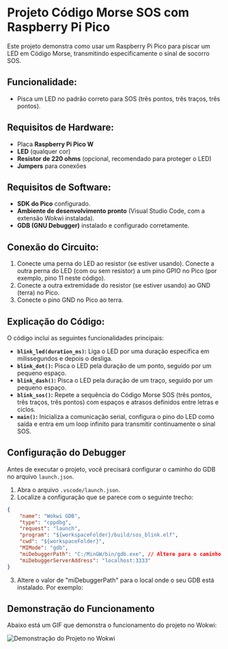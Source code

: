# Projeto Código Morse SOS com Raspberry Pi Pico

Este projeto demonstra como usar um Raspberry Pi Pico para piscar um LED em Código Morse, transmitindo especificamente o sinal de socorro SOS.

## Funcionalidade:

- Pisca um LED no padrão correto para SOS (três pontos, três traços, três pontos).

## Requisitos de Hardware:

- Placa **Raspberry Pi Pico W**
- **LED** (qualquer cor)
- **Resistor de 220 ohms** (opcional, recomendado para proteger o LED)
- **Jumpers** para conexões

## Requisitos de Software:

- **SDK do Pico** configurado.
- **Ambiente de desenvolvimento pronto** (Visual Studio Code, com a extensão Wokwi instalada).
- **GDB (GNU Debugger)** instalado e configurado corretamente.

## Conexão do Circuito:

1. Conecte uma perna do LED ao resistor (se estiver usando). Conecte a outra perna do LED (com ou sem resistor) a um pino GPIO no Pico (por exemplo, pino 11 neste código).
2. Conecte a outra extremidade do resistor (se estiver usando) ao GND (terra) no Pico.
3. Conecte o pino GND no Pico ao terra.

## Explicação do Código:

O código inclui as seguintes funcionalidades principais:

- **`blink_led(duration_ms)`:** Liga o LED por uma duração específica em milissegundos e depois o desliga.
- **`blink_dot()`:** Pisca o LED pela duração de um ponto, seguido por um pequeno espaço.
- **`blink_dash()`:** Pisca o LED pela duração de um traço, seguido por um pequeno espaço.
- **`blink_sos()`:** Repete a sequência do Código Morse SOS (três pontos, três traços, três pontos) com espaços e atrasos definidos entre letras e ciclos.
- **`main()`:** Inicializa a comunicação serial, configura o pino do LED como saída e entra em um loop infinito para transmitir continuamente o sinal SOS.

## Configuração do Debugger

Antes de executar o projeto, você precisará configurar o caminho do GDB no arquivo `launch.json`. 

1. Abra o arquivo `.vscode/launch.json`.
2. Localize a configuração que se parece com o seguinte trecho:

```json
{
    "name": "Wokwi GDB",
    "type": "cppdbg",
    "request": "launch",
    "program": "${workspaceFolder}/build/sos_blink.elf",
    "cwd": "${workspaceFolder}",
    "MIMode": "gdb",
    "miDebuggerPath": "C:/MinGW/bin/gdb.exe", // Altere para o caminho correto do seu GDB
    "miDebuggerServerAddress": "localhost:3333"
}
```
3. Altere o valor de "miDebuggerPath" para o local onde o seu GDB está instalado. Por exemplo:

## Demonstração do Funcionamento

Abaixo está um GIF que demonstra o funcionamento do projeto no Wokwi:

![Demonstração do Projeto no Wokwi](https://github.com/user-attachments/assets/f7a4139b-2067-4f3f-8a72-fe0a6f07caf1)
